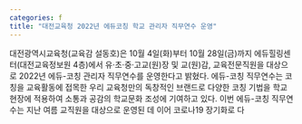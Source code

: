```yaml
---
categories: f
title: "대전교육청 2022년 에듀코칭 학교 관리자 직무연수 운영"
---
```

대전광역시교육청(교육감 설동호)은 10월 4일(화)부터 10월 28일(금)까지 에듀힐링센터(대전교육정보원 4층)에서 유&middot;초&middot;중&middot;고교(원)장 및 교(원)감, 교육전문직원을 대상으로 2022년 에듀-코칭 관리자 직무연수를 운영한다고 밝혔다. 에듀-코칭 직무연수는 코칭을 교육활동에 접목한 우리 교육청만의 독창적인 브랜드로 다양한 코칭 기법을 학교 현장에 적용하여 소통과 공감의 학교문화 조성에 기여하고 있다. 이번 에듀-코칭 직무연수는 지난 여름 교직원을 대상으로 운영된 데 이어 코로나19 장기화로 다